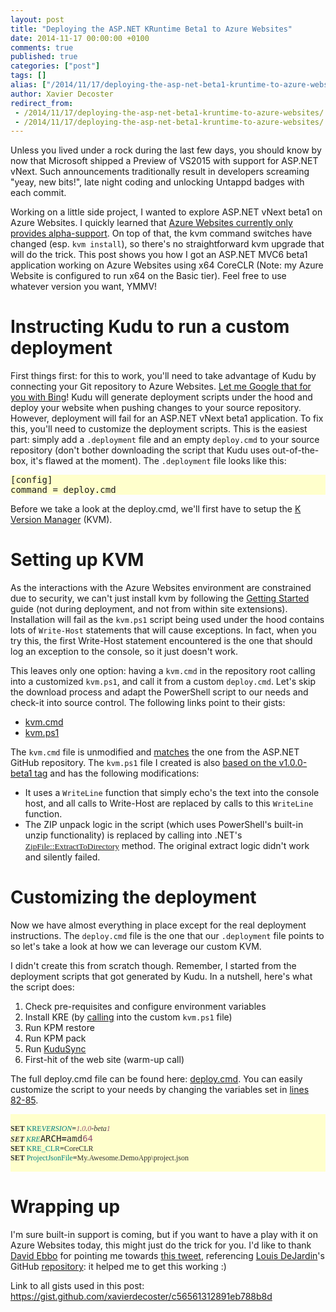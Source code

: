 ```yaml
---
layout: post
title: "Deploying the ASP.NET KRuntime Beta1 to Azure Websites"
date: 2014-11-17 00:00:00 +0100
comments: true
published: true
categories: ["post"]
tags: []
alias: ["/2014/11/17/deploying-the-asp-net-beta1-kruntime-to-azure-websites/"]
author: Xavier Decoster
redirect_from:
 - /2014/11/17/deploying-the-asp-net-beta1-kruntime-to-azure-websites/.html
 - /2014/11/17/deploying-the-asp-net-beta1-kruntime-to-azure-websites/.html
---
```

<p><p>Unless you lived under a rock during the last few days, you should know by now that Microsoft shipped a Preview of VS2015 with support for ASP.NET vNext. Such announcements traditionally result in developers screaming "yeay, new bits!", late night coding and unlocking Untappd badges with each commit.</p><p>Working on a little side project, I wanted to explore ASP.NET vNext beta1 on Azure Websites. I quickly learned that <a href="http://blog.davidebbo.com/2014/09/deploying-aspnet-vnext-toazure-websites.html">Azure Websites currently only provides alpha-support</a>. On top of that, the kvm command switches have changed (esp. <code>kvm install</code>), so there's no straightforward kvm upgrade that will do the trick. This post shows you how I got an ASP.NET MVC6 beta1 application working on Azure Websites using x64 CoreCLR (Note: my Azure Website is configured to run x64 on the Basic tier). Feel free to use whatever version you want, YMMV!
</p><h1>Instructing Kudu to run a custom deployment</h1><p>First things first: for this to work, you'll need to take advantage of Kudu by connecting your Git repository to Azure Websites. <a href="http://bing.lmgtfy.com/?q=azure+websites+git+repository">Let me Google that for you with Bing</a>! Kudu will generate deployment scripts under the hood and deploy your website when pushing changes to your source repository. However, deployment will fail for an ASP.NET vNext beta1 application. To fix this, you'll need to customize the deployment scripts. This is the easiest part: simply add a <code>.deployment</code> file and an empty <code>deploy.cmd</code> to your source repository (don't bother downloading the script that Kudu uses out-of-the-box, it's flawed at the moment). The <code>.deployment</code> file looks like this:</p><p><pre style="background: #ffffcc">[config]<br/>command = deploy.cmd</pre></p><p>Before we take a look at the deploy.cmd, we'll first have to setup the <a href="https://github.com/aspnet/Home/wiki/version-manager">K Version Manager</a> (KVM).</p><h1>Setting up KVM</h1><p>As the interactions with the Azure Websites environment are constrained due to security, we can't just install kvm by following the <a href="https://github.com/aspnet/Home">Getting Started</a> guide (not during deployment, and not from within site extensions). Installation will fail as the <code>kvm.ps1</code> script being used under the hood contains lots of <code>Write-Host</code> statements that will cause exceptions. In fact, when you try this, the first Write-Host statement encountered is the one that should log an exception to the console, so it just doesn't work.
</p><p>This leaves only one option: having a <code>kvm.cmd</code> in the repository root calling into a customized <code>kvm.ps1</code>, and call it from a custom <code>deploy.cmd</code>. Let's skip the download process and adapt the PowerShell script to our needs and check-it into source control. The following links point to their gists:</p><ul><li><a href="https://gist.github.com/xavierdecoster/c56561312891eb788b8d">kvm.cmd</a></li><li><a href="https://gist.github.com/xavierdecoster/c56561312891eb788b8d">kvm.ps1</a></li></ul><p>The <code>kvm.cmd</code> file is unmodified and <a href="https://github.com/aspnet/Home/blob/v1.0.0-beta1/kvm.cmd">matches</a> the one from the ASP.NET GitHub repository. The <code>kvm.ps1</code> file I created is also <a href="https://github.com/aspnet/Home/blob/v1.0.0-beta1/kvm.ps1">based on the v1.0.0-beta1 tag</a> and has the following modifications:</p><ul><li>It uses a <code>WriteLine</code> function that simply echo's the text into the console host, and all calls to Write-Host are replaced by calls to this <code>WriteLine</code> function.</li><li>The ZIP unpack logic in the script (which uses PowerShell's built-in unzip functionality) is replaced by calling into .NET's <a href="http://msdn.microsoft.com/en-us/library/hh485723(v=vs.110).aspx"><span style="font-family:Consolas; font-size:10pt">ZipFile::ExtractToDirectory</span></a> method. The original extract logic didn't work and silently failed.</li></ul><h1>Customizing the deployment</h1><p>Now we have almost everything in place except for the real deployment instructions. The <code>deploy.cmd</code> file is the one that our <code>.deployment</code> file points to so let's take a look at how we can leverage our custom KVM.</p><p>I didn't create this from scratch though. Remember, I started from the deployment scripts that got generated by Kudu. In a nutshell, here's what the script does:</p><ol><li>Check pre-requisites and configure environment variables
</li><li>Install KRE (by <a href="https://gist.github.com/xavierdecoster/c56561312891eb788b8d">calling</a> into the custom <code>kvm.ps1</code> file)</li><li>Run KPM restore</li><li>Run KPM pack</li><li>Run <a href="https://github.com/projectkudu/KuduSync">KuduSync</a></li><li>First-hit of the web site (warm-up call)</li></ol><p>The full deploy.cmd file can be found here: <a href="https://gist.github.com/xavierdecoster/c56561312891eb788b8d">deploy.cmd</a>. You can easily customize the script to your needs by changing the variables set in <a href="https://gist.github.com/xavierdecoster/c56561312891eb788b8d">lines 82-85</a>.
</p><pre style="background: #ffffcc"><p><span style="color:#333333; font-family:Consolas; font-size:9pt"><strong>SET</strong> <span style="color:teal">KRE<em>VERSION<span style="color:#333333"><strong>=</strong><span style="color:#945277">1<span style="color:#333333">.<span style="color:#945277">0<span style="color:#333333">.<span style="color:#945277">0<span style="color:#333333">-beta<span style="color:#945277">1<span style="color:#333333">                     </span></span></span></span></span></span></span></span></span></span></span><br/><span style="color:#333333; font-family:Consolas; font-size:9pt"><strong>SET</strong> <span style="color:teal">KRE</em>ARCH<span style="color:#333333"><strong>=</strong>amd<span style="color:#945277">64<span style="color:#333333"></span></span></span></span></span><br/><span style="color:#333333; font-family:Consolas; font-size:9pt"><strong>SET</strong> <span style="color:teal">KRE_CLR<span style="color:#333333"><strong>=</strong>CoreCLR</span></span></span><br/><span style="color:#333333; font-family:Consolas; font-size:9pt"><strong>SET</strong> <span style="color:teal">ProjectJsonFile<span style="color:#333333"><strong>=</strong>My.Awesome.DemoApp\project.json</span></span></span></p></pre><h1>Wrapping up</h1><p>I'm sure built-in support is coming, but if you want to have a play with it on Azure Websites today, this might just do the trick for you. I'd like to thank <a href="https://twitter.com/davidebbo">David Ebbo</a> for pointing me towards <a href="https://twitter.com/loudej/status/530543638351462400">this tweet</a>, referencing <a href="https://twitter.com/loudej">Louis DeJardin</a>'s GitHub <a href="https://github.com/lodejard/LockingProblems">repository</a>: it helped me to get this working :)</p><p>Link to all gists used in this post: <a href="https://gist.github.com/xavierdecoster/c56561312891eb788b8d">https://gist.github.com/xavierdecoster/c56561312891eb788b8d</a></p></p>

